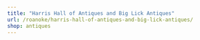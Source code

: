 ```yaml
---
title: "Harris Hall of Antiques and Big Lick Antiques"
url: /roanoke/harris-hall-of-antiques-and-big-lick-antiques/
shop: antiques
---
```

